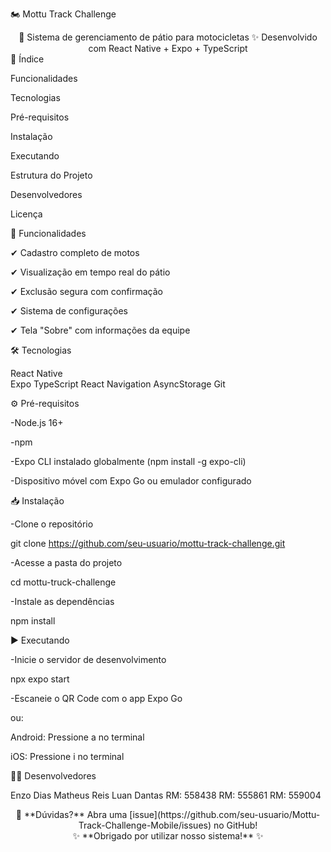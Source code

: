 🏍️ Mottu Track Challenge
<div align="center">
🚀 Sistema de gerenciamento de pátio para motocicletas
✨ Desenvolvido com React Native + Expo + TypeScript

</div>
📌 Índice

Funcionalidades

Tecnologias

Pré-requisitos

Instalação

Executando

Estrutura do Projeto

Desenvolvedores

Licença

🌟 Funcionalidades

✔ Cadastro completo de motos

✔ Visualização em tempo real do pátio

✔ Exclusão segura com confirmação

✔ Sistema de configurações

✔ Tela "Sobre" com informações da equipe

🛠 Tecnologias

React Native	
Expo
TypeScript
React Navigation
AsyncStorage
Git	

⚙️ Pré-requisitos

-Node.js 16+

-npm

-Expo CLI instalado globalmente (npm install -g expo-cli)

-Dispositivo móvel com Expo Go ou emulador configurado

📥 Instalação

-Clone o repositório

git clone https://github.com/seu-usuario/mottu-track-challenge.git

-Acesse a pasta do projeto

cd mottu-truck-challenge  

-Instale as dependências
 
npm install

▶️ Executando

-Inicie o servidor de desenvolvimento

npx expo start  

-Escaneie o QR Code com o app Expo Go 

ou:

Android: Pressione a no terminal

iOS: Pressione i no terminal

👨‍💻 Desenvolvedores

Enzo Dias	Matheus Reis	Luan Dantas
RM: 558438	RM: 555861	RM: 559004

<div align="center"> 📧 **Dúvidas?** Abra uma [issue](https://github.com/seu-usuario/Mottu-Track-Challenge-Mobile/issues) no GitHub! </div>
<div align="center"> ✨ **Obrigado por utilizar nosso sistema!** ✨ </div>
